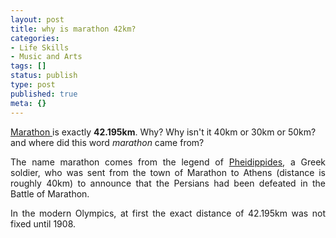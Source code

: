 ```yaml
---
layout: post
title: why is marathon 42km?
categories:
- Life Skills
- Music and Arts
tags: []
status: publish
type: post
published: true
meta: {}
---
```

<a href="http://en.wikipedia.org/wiki/Marathon_(sports)">Marathon </a>is exactly <strong>42.195km</strong>. Why? Why isn't it 40km or 30km or 50km? and where did this word <em>marathon</em> came from?
<p align="justify">The name marathon comes from the legend of <a href="http://en.wikipedia.org/wiki/Pheidippides">Pheidippides</a>, a Greek soldier, who was sent from the town of Marathon to Athens (distance is roughly 40km) to announce that the Persians had been defeated in the Battle of Marathon.</p>
<p align="justify">In the modern Olympics, at first the exact distance of 42.195km was not fixed until 1908.</p>
